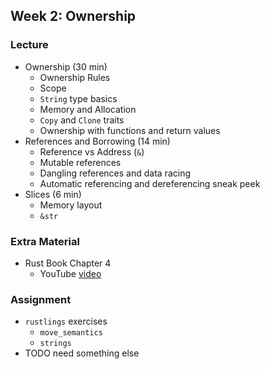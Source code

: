 ## Week 2: Ownership

### Lecture
- Ownership (30 min)
    - Ownership Rules
    - Scope
    - `String` type basics
    - Memory and Allocation
    - `Copy` and `Clone` traits
    - Ownership with functions and return values
- References and Borrowing (14 min)
    - Reference vs Address (`&`)
    - Mutable references
    - Dangling references and data racing
    - Automatic referencing and dereferencing sneak peek
- Slices (6 min)
    - Memory layout
    - `&str`

### Extra Material
- Rust Book Chapter 4
    - YouTube [video](https://www.youtube.com/watch?v=VFIOSWy93H0)

### Assignment
- `rustlings` exercises
    - `move_semantics`
    - `strings`
- TODO need something else